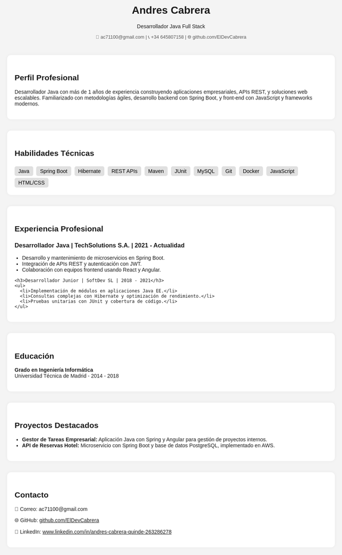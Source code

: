 <html lang="es">
<head>
  <meta charset="UTF-8">
  <meta name="viewport" content="width=device-width, initial-scale=1.0">
  <title>Currículum - Desarrollador Java</title>
  <style>
    body {
      font-family: Arial, sans-serif;
      max-width: 900px;
      margin: 0 auto;
      padding: 40px;
      background-color: #f4f4f4;
    }

    h1, h2, h3 {
      color: #333;
    }

    header {
      text-align: center;
      margin-bottom: 40px;
    }

    .section {
      margin-bottom: 30px;
      background: #fff;
      padding: 20px;
      border-radius: 10px;
      box-shadow: 0 0 10px rgba(0,0,0,0.05);
    }

    ul {
      padding-left: 20px;
    }

    .contact-info {
      font-size: 0.9em;
      color: #555;
    }

    .skills span {
      display: inline-block;
      background-color: #e0e0e0;
      color: #000;
      padding: 5px 10px;
      border-radius: 5px;
      margin: 5px 5px 0 0;
    }
  </style>
</head>
<body>

  <header>
    <h1>Andres Cabrera</h1>
    <p>Desarrollador Java Full Stack</p>
    <p class="contact-info">
      📧 ac71100@gmail.com | 📞 +34 645807158 | 🌐 github.com/ElDevCabrera
    </p>
  </header>

  <div class="section">
    <h2>Perfil Profesional</h2>
    <p>Desarrollador Java con más de 1 años de experiencia construyendo aplicaciones empresariales, APIs REST, y soluciones web escalables. Familiarizado con metodologías ágiles, desarrollo backend con Spring Boot, y front-end con JavaScript y frameworks modernos.</p>
  </div>

  <div class="section">
    <h2>Habilidades Técnicas</h2>
    <div class="skills">
      <span>Java</span>
      <span>Spring Boot</span>
      <span>Hibernate</span>
      <span>REST APIs</span>
      <span>Maven</span>
      <span>JUnit</span>
      <span>MySQL</span>
      <span>Git</span>
      <span>Docker</span>
      <span>JavaScript</span>
      <span>HTML/CSS</span>
    </div>
  </div>

  <div class="section">
    <h2>Experiencia Profesional</h2>
    <h3>Desarrollador Java | TechSolutions S.A. | 2021 - Actualidad</h3>
    <ul>
      <li>Desarrollo y mantenimiento de microservicios en Spring Boot.</li>
      <li>Integración de APIs REST y autenticación con JWT.</li>
      <li>Colaboración con equipos frontend usando React y Angular.</li>
    </ul>

    <h3>Desarrollador Junior | SoftDev SL | 2018 - 2021</h3>
    <ul>
      <li>Implementación de módulos en aplicaciones Java EE.</li>
      <li>Consultas complejas con Hibernate y optimización de rendimiento.</li>
      <li>Pruebas unitarias con JUnit y cobertura de código.</li>
    </ul>
  </div>

  <div class="section">
    <h2>Educación</h2>
    <p><strong>Grado en Ingeniería Informática</strong><br>Universidad Técnica de Madrid - 2014 - 2018</p>
  </div>

  <div class="section">
    <h2>Proyectos Destacados</h2>
    <ul>
      <li><strong>Gestor de Tareas Empresarial:</strong> Aplicación Java con Spring y Angular para gestión de proyectos internos.</li>
      <li><strong>API de Reservas Hotel:</strong> Microservicio con Spring Boot y base de datos PostgreSQL, implementado en AWS.</li>
    </ul>
  </div>

  <div class="section">
    <h2>Contacto</h2>
    <p>📧 Correo: ac71100@gmail.com</p>
    <p>🌐 GitHub: <a href="https://github.com/ElDevCabrera" target="_blank">github.com/ElDevCabrera</a></p>
    <p>💼 LinkedIn: <a href="https://linkedin.com/in/andres-cabrera-quinde-263286278" target="_blank">www.linkedin.com/in/andres-cabrera-quinde-263286278</a></p>
  </div>

</body>
</html>

